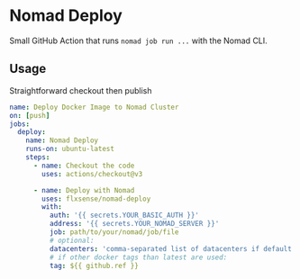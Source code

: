 # Nomad Deploy

Small GitHub Action that runs `nomad job run ...` with the Nomad CLI.

## Usage

Straightforward checkout then publish

```yaml
name: Deploy Docker Image to Nomad Cluster
on: [push]
jobs:
  deploy:
    name: Nomad Deploy
    runs-on: ubuntu-latest
    steps:
      - name: Checkout the code
        uses: actions/checkout@v3

      - name: Deploy with Nomad
        uses: flxsense/nomad-deploy
        with:
          auth: '{{ secrets.YOUR_BASIC_AUTH }}'
          address: '{{ secrets.YOUR_NOMAD_SERVER }}'
          job: path/to/your/nomad/job/file
          # optional:
          datacenters: 'comma-separated list of datacenters if default in job-file are not used'
          # if other docker tags than latest are used:
          tag: ${{ github.ref }}
```
